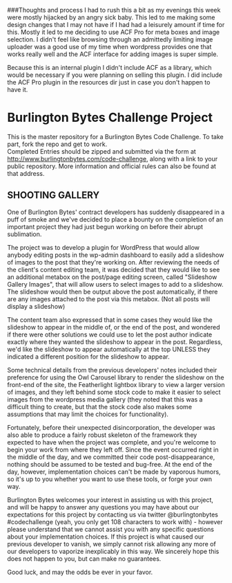 ###Thoughts and process
I had to rush this a bit as my evenings this week were mostly hijacked by an angry sick baby.  This led to me making
some design changes that I may not have if I had had a leisurely amount if time for this.  Mostly it led to me deciding 
to use ACF Pro for meta boxes and image selection.  I didn't feel like browsing through an admittedly limiting image 
uploader was a good use of my time when wordpress provides one that works really well and the ACF interface for adding 
images is super simple.

Because this is an internal plugin I didn't include ACF as a library, which would be necessary if you were planning on 
selling this plugin.  I did include the ACF Pro plugin in the resources dir just in case you don't happen to have it.

# Burlington Bytes Challenge Project

This is the master repository for a Burlington Bytes Code Challenge.  To take part, fork the repo and get to work.  
Completed Entries should be zipped and submitted via the form at http://www.burlingtonbytes.com/code-challenge, along 
with a link to your public repository.  More information and official rules can also be found at that address.

## SHOOTING GALLERY

One of Burlington Bytes' contract developers has suddenly disappeared in a puff of smoke and we've decided to place a 
bounty on the completion of an important project they had just begun working on before their abrupt sublimation.

The project was to develop a plugin for WordPress that would allow anybody editing posts in the wp-admin dashboard to 
easily add a slideshow of images to the post that they're working on.
After reviewing the needs of the client's content editing team, it was decided that they would like to see an additional 
metabox on the post/page editing screen, called "Slideshow Gallery Images", that will allow users to select images to 
add to a slideshow. The slideshow would then be output above the post automatically, if there are any images attached 
to the post via this metabox. (Not all posts will display a slideshow)

The content team also expressed that in some cases they would like the slideshow to appear in the middle of, or the end 
of the post, and wondered if there were other solutions we could use to let the post author indicate exactly where they 
wanted the slideshow to appear in the post.  Regardless, we'd like the slideshow to appear automatically at the top 
UNLESS they indicated a different position for the slideshow to appear.

Some technical details from the previous developers' notes included their preference for using the Owl Carousel library 
to render the slideshow on the front-end of the site, the Featherlight lightbox library to view a larger version of 
images, and they left behind some stock code to make it easier to select images from the wordpress media gallery (they 
noted that this was a difficult thing to create, but that the stock code also makes some assumptions that may limit the 
choices for functionality).

Fortunately, before their unexpected disincorporation, the developer was also able to produce a fairly robust skeleton 
of the framework they expected to have when the project was complete, and you're welcome to begin your work from where 
they left off.  Since the event occurred right in the middle of the day, and we committed their code post-disappearance, 
nothing should be assumed to be tested and bug-free. At the end of the day, however, implementation choices can't be made 
by vaporous humors, so it's up to you whether you want to use these tools, or forge your own way.

Burlington Bytes welcomes your interest in assisting us with this project, and will be happy to answer any questions you 
may have about our expectations for this project by contacting us via twitter @burlingtonbytes #codechallenge (yeah, you 
only get 108 characters to work with) - however please understand that we cannot assist you with any specific questions 
about your implementation choices. If this project is what caused our previous developer to vanish, we simply cannot risk 
allowing any more of our developers to vaporize inexplicably in this way. We sincerely hope this does not happen to you, 
but can make no guarantees.

Good luck, and may the odds be ever in your favor.
